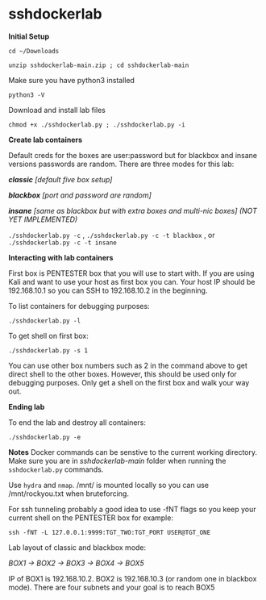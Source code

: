 # sshdockerlab

**Initial Setup**

`cd ~/Downloads`

`unzip sshdockerlab-main.zip ; cd sshdockerlab-main`

Make sure you have python3 installed

`python3 -V`

Download and install lab files

`chmod +x ./sshdockerlab.py ; ./sshdockerlab.py -i`


**Create lab containers**

Default creds for the boxes are user:password but for blackbox and insane versions passwords are random. There are three modes for this lab:

***classic*** *[default five box setup]*

***blackbox*** *[port and password are random]*

***insane*** *[same as blackbox but with extra boxes and multi-nic boxes] (NOT YET IMPLEMENTED)*

`./sshdockerlab.py -c` , `./sshdockerlab.py -c -t blackbox` , or `./sshdockerlab.py -c -t insane`


**Interacting with lab containers**

First box is PENTESTER box that you will use to start with. If you are using Kali and want to use your host as first box you can. Your host IP should be 192.168.10.1 so you can SSH to 192.168.10.2 in the beginning.

To list containers for debugging purposes:

`./sshdockerlab.py -l`

To get shell on first box:

`./sshdockerlab.py -s 1`

You can use other box numbers such as 2 in the command above to get direct shell to the other boxes. However, this should be used only for debugging purposes. Only get a shell on the first box and walk your way out.

**Ending lab**

To end the lab and destroy all containers:

`./sshdockerlab.py -e`

**Notes**
Docker commands can be senstive to the current working directory. Make sure you are in *sshdockerlab-main* folder when running the `sshdockerlab.py` commands. 

Use `hydra` and `nmap`. /mnt/ is mounted locally so you can use /mnt/rockyou.txt when bruteforcing.

For ssh tunneling probably a good idea to use -fNT flags so you keep your current shell on the PENTESTER box for example:

`ssh -fNT -L 127.0.0.1:9999:TGT_TWO:TGT_PORT USER@TGT_ONE`

Lab layout of classic and blackbox mode:

*BOX1 -> BOX2 -> BOX3 -> BOX4 -> BOX5*

IP of BOX1 is 192.168.10.2. BOX2 is 192.168.10.3 (or random one in blackbox mode). There are four subnets and your goal is to reach BOX5



